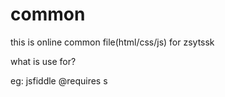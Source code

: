 common
======

this is online common file(html/css/js) for zsytssk

what is use for?

eg: jsfiddle @requires s
